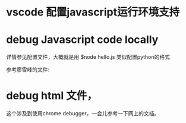 # vscode 配置javascript运行环境支持




# debug Javascript code locally 
详情参见配置文件，大概就是用
$node hello.js 
类似配置python的格式

参考廖雪峰的文件:



# debug html 文件，
这个涉及到使用chrome debugger，一会儿参考一下网上的文档。